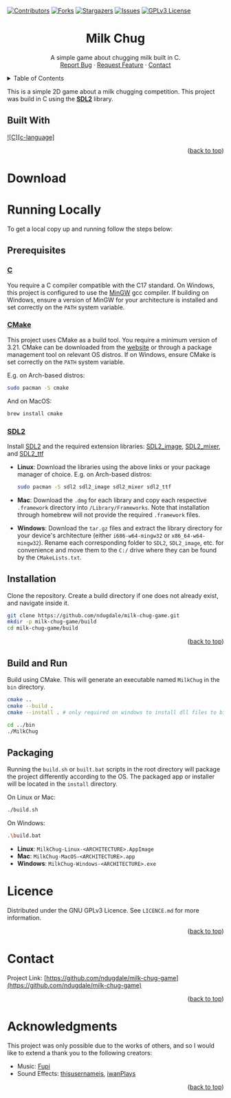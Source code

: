 <a name="readme-top"></a>

[![Contributors][contributors-shield]][contributors-url]
[![Forks][forks-shield]][forks-url]
[![Stargazers][stars-shield]][stars-url]
[![Issues][issues-shield]][issues-url]
[![GPLv3 License][license-shield]][license-url]

<div align="center">
<h1 align="center"><strong>Milk Chug</strong></h1>
  <p align="center">
    A simple game about chugging milk built in C.
    <br />
    <a href="https://github.com/ndugdale/milk-chug-game/issues">Report Bug</a>
    ·
    <a href="https://github.com/ndugdale/milk-chug-game/issues">Request Feature</a>
    ·
    <a href="#contact">Contact</a>
  </p>
</div>



<!-- TABLE OF CONTENTS -->
<details>
  <summary>Table of Contents</summary>
  <ol>
    <li>
      <a href="#about-the-project">About The Project</a>
      <ul>
        <li><a href="#built-with">Built With</a></li>
      </ul>
    </li>
    <li><a href="#download">Download</a></li>
    <li>
      <a href="#running-locally">Running Locally</a>
      <ul>
        <li><a href="#prerequisites">Prerequisites</a></li>
        <li><a href="#installation">Installation</a></li>
        <li><a href="#build">Build and Run</a>a></li>
        <li><a href="#packaging">Packaging</a>a></li>
      </ul>
    </li>
    <li><a href="#licence">Licence</a></li>
    <li><a href="#contact">Contact</a></li>
    <li><a href="#acknowledgments">Acknowledgments</a></li>
  </ol>
</details>

<!-- ABOUT THE PROJECT -->
This is a simple 2D game about a milk chugging competition. This project was build in C using the [**SDL2**](https://www.libsdl.org/) library.

## Built With
[![C][c-language]][c-language-url]

<p align="right">(<a href="#readme-top">back to top</a>)</p>

<!-- DOWNLOAD -->
# Download

<!-- RUNNING LOCALLY -->
# Running Locally

To get a local copy up and running follow the steps below:

## Prerequisites
### [**C**](https://github.com/canonical/lightdm](https://www.iso-9899.info/wiki/The_Standard))

You require a C compiler compatible with the C17 standard. On Windows, this project is configured to use the [MinGW](https://www.mingw-w64.org/) gcc compiler. If building on Windows, ensure a version of MinGW for your architecture is installed and set correctly on the `PATH` system variable.

### [**CMake**](https://cmake.org)

This project uses CMake as a build tool. You require a minimum version of 3.21. CMake can be downloaded from the [website](https://cmake.org) or through a package management tool on relevant OS distros. If on Windows, ensure CMake is set correctly on the `PATH` system variable.

E.g. on Arch-based distros:
```sh
sudo pacman -S cmake
```

And on MacOS:
```sh
brew install cmake
```

### [**SDL2**](https://www.libsdl.org)

Install [SDL2](https://github.com/libsdl-org/SDL/tree/SDL2) and the required extension libraries: [SDL2_image](https://github.com/libsdl-org/SDL_image/tree/SDL2), [SDL2_mixer](https://github.com/libsdl-org/SDL_mixer/tree/SDL2), and [SDL2_ttf](https://github.com/libsdl-org/SDL_ttf/tree/SDL2)

- **Linux**: Download the libraries using the above links or your package manager of choice. E.g. on Arch-based distros:
    ```sh
    sudo pacman -S sdl2 sdl2_image sdl2_mixer sdl2_ttf
    ```

- **Mac**: Download the `.dmg` for each library and copy each respective `.framework` directory into `/Library/Frameworks`. Note that installation through homebrew will not provide the required `.framework` files.

- **Windows**: Download the `tar.gz` files and extract the library directory for your device's architecture (either `i686-w64-mingw32` or `x86_64-w64-mingw32`). Rename each corresponding folder to `SDL2`, `SDL2_image`, etc. for convenience and move them to the `C:/` drive where they can be found by the `CMakeLists.txt`.

## Installation

Clone the repository. Create a build directory if one does not already exist, and navigate inside it.
```sh
git clone https://github.com/ndugdale/milk-chug-game.git
mkdir -p milk-chug-game/build
cd milk-chug-game/build
```

<p align="right">(<a href="#readme-top">back to top</a>)</p> 

## Build and Run

Build using CMake. This will generate an executable named `MilkChug` in the `bin` directory.

```sh
cmake ..
cmake --build .
cmake --install . # only required on windows to install dll files to bin

cd ../bin
./MilkChug
```

## Packaging

Running the `build.sh` or `built.bat` scripts in the root directory will package the project differently according to the OS. The packaged app or installer will be located in the `install` directory.

On Linux or Mac:
```sh
./build.sh
```

On Windows:
```sh
.\build.bat
```

- **Linux**: `MilkChug-Linux-<ARCHITECTURE>.AppImage`
- **Mac**: `MilkChug-MacOS-<ARCHITECTURE>.app`
- **Windows**: `MilkChug-Windows-<ARCHITECTURE>.exe`



<!-- LICENCE -->
# Licence

Distributed under the GNU GPLv3 Licence. See `LICENCE.md` for more information.
<p align="right">(<a href="#readme-top">back to top</a>)</p>



<!-- CONTACT -->
# Contact

Project Link: [https://github.com/ndugdale/milk-chug-game](https://github.com/ndugdale/milk-chug-game)
<p align="right">(<a href="#readme-top">back to top</a>)</p>



<!-- ACKNOWLEDGMENTS -->
# Acknowledgments
This project was only possible due to the works of others, and so I would like to extend a thank you to the following creators:
* Music: [Fupi](https://opengameart.org/content/dreamtune)
* Sound Effects: [thisusernameis](https://freesound.org/people/thisusernameis/sounds/426892/), [iwanPlays](https://freesound.org/people/iwanPlays/sounds/532749/)

<p align="right">(<a href="#readme-top">back to top</a>)</p>



<!-- MARKDOWN LINKS & IMAGES -->
[contributors-shield]: https://img.shields.io/github/contributors/ndugdale/milk-chug-game.svg?style=for-the-badge
[contributors-url]: https://github.com/ndugdale/milk-chug-game/graphs/contributors
[forks-shield]: https://img.shields.io/github/forks/ndugdale/milk-chug-game.svg?style=for-the-badge
[forks-url]: https://github.com/ndugdale/milk-chug-game/network/members
[stars-shield]: https://img.shields.io/github/stars/ndugdale/milk-chug-game.svg?style=for-the-badge
[stars-url]: https://github.com/ndugdale/milk-chug-game/stargazers
[issues-shield]: https://img.shields.io/github/issues/ndugdale/milk-chug-game.svg?style=for-the-badge
[issues-url]: https://github.com/ndugdale/milk-chug-game/issues
[license-shield]: https://img.shields.io/github/license/ndugdale/milk-chug-game.svg?style=for-the-badge
[license-url]: https://github.com/ndugdale/milk-chug-game/blob/main/LICENCE.md
[c-language-shield]: https://img.shields.io/badge/c-%2300599C.svg?style=for-the-badge&logo=c&logoColor=white
[c-language-url]: https://www.iso-9899.info/wiki/The_Standard
[cmake-shield]: https://img.shields.io/badge/CMake-%23008FBA.svg?style=for-the-badge&logo=cmake&logoColor=white
[cmake-url]: https://cmake.org

